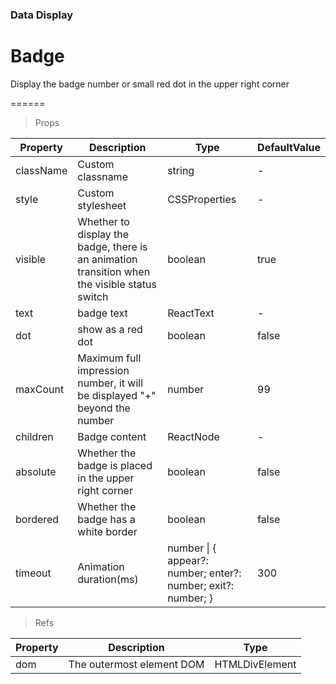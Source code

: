 ### Data Display

# Badge 

Display the badge number or small red dot in the upper right corner

======

> Props

|Property|Description|Type|DefaultValue|
|----------|-------------|------|------|
|className|Custom classname|string|-|
|style|Custom stylesheet|CSSProperties|-|
|visible|Whether to display the badge, there is an animation transition when the visible status switch|boolean|true|
|text|badge text|ReactText|-|
|dot|show as a red dot|boolean|false|
|maxCount|Maximum full impression number, it will be displayed "\+" beyond the number|number|99|
|children|Badge content|ReactNode|-|
|absolute|Whether the badge is placed in the upper right corner|boolean|false|
|bordered|Whether the badge has a white border|boolean|false|
|timeout|Animation duration(ms)|number \| \{ appear?: number; enter?: number; exit?: number; \}|300|

> Refs

|Property|Description|Type|
|----------|-------------|------|
|dom|The outermost element DOM|HTMLDivElement|

